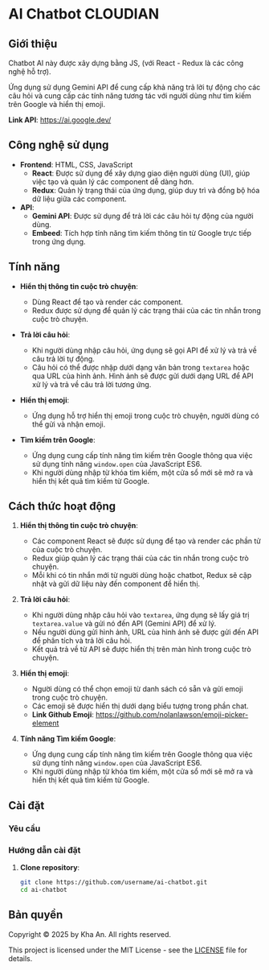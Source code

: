 # AI Chatbot CLOUDIAN

## Giới thiệu
Chatbot AI này được xây dựng bằng JS, (với React - Redux là các công nghệ hỗ trợ). 

Ứng dụng sử dụng Gemini API để cung cấp khả năng trả lời tự động cho các câu hỏi và cung cấp các tính năng tương tác với người dùng như tìm kiếm trên Google và hiển thị emoji.

**Link API**: https://ai.google.dev/
## Công nghệ sử dụng
- **Frontend**: HTML, CSS, JavaScript
  - **React**: Được sử dụng để xây dựng giao diện người dùng (UI), giúp việc tạo và quản lý các component dễ dàng hơn.
  - **Redux**: Quản lý trạng thái của ứng dụng, giúp duy trì và đồng bộ hóa dữ liệu giữa các component.
- **API**:
  - **Gemini API**: Được sử dụng để trả lời các câu hỏi tự động của người dùng.
  - **Embeed**: Tích hợp tính năng tìm kiếm thông tin từ Google trực tiếp trong ứng dụng.

## Tính năng
- **Hiển thị thông tin cuộc trò chuyện**:
  - Dùng React để tạo và render các component.
  - Redux được sử dụng để quản lý các trạng thái của các tin nhắn trong cuộc trò chuyện.
  
- **Trả lời câu hỏi**:
  - Khi người dùng nhập câu hỏi, ứng dụng sẽ gọi API để xử lý và trả về câu trả lời tự động.
  - Câu hỏi có thể được nhập dưới dạng văn bản trong `textarea` hoặc qua URL của hình ảnh. Hình ảnh sẽ được gửi dưới dạng URL để API xử lý và trả về câu trả lời tương ứng.

- **Hiển thị emoji**:
  - Ứng dụng hỗ trợ hiển thị emoji trong cuộc trò chuyện, người dùng có thể gửi và nhận emoji.

- **Tìm kiếm trên Google**:
  - Ứng dụng cung cấp tính năng tìm kiếm trên Google thông qua việc sử dụng tính năng `window.open` của JavaScript ES6.
  - Khi người dùng nhập từ khóa tìm kiếm, một cửa sổ mới sẽ mở ra và hiển thị kết quả tìm kiếm từ Google.

## Cách thức hoạt động

1. **Hiển thị thông tin cuộc trò chuyện**:
   - Các component React sẽ được sử dụng để tạo và render các phần tử của cuộc trò chuyện.
   - Redux giúp quản lý các trạng thái của các tin nhắn trong cuộc trò chuyện.
   - Mỗi khi có tin nhắn mới từ người dùng hoặc chatbot, Redux sẽ cập nhật và gửi dữ liệu này đến component để hiển thị.

2. **Trả lời câu hỏi**:
   - Khi người dùng nhập câu hỏi vào `textarea`, ứng dụng sẽ lấy giá trị `textarea.value` và gửi nó đến API (Gemini API) để xử lý.
   - Nếu người dùng gửi hình ảnh, URL của hình ảnh sẽ được gửi đến API để phân tích và trả lời câu hỏi.
   - Kết quả trả về từ API sẽ được hiển thị trên màn hình trong cuộc trò chuyện.

3. **Hiển thị emoji**:
   - Người dùng có thể chọn emoji từ danh sách có sẵn và gửi emoji trong cuộc trò chuyện.
   - Các emoji sẽ được hiển thị dưới dạng biểu tượng trong phần chat.
   - **Link Github Emoji**: https://github.com/nolanlawson/emoji-picker-element

4. **Tính năng Tìm kiếm Google**:
   - Ứng dụng cung cấp tính năng tìm kiếm trên Google thông qua việc sử dụng tính năng `window.open` của JavaScript ES6.
   - Khi người dùng nhập từ khóa tìm kiếm, một cửa sổ mới sẽ mở ra và hiển thị kết quả tìm kiếm từ Google.

## Cài đặt

### Yêu cầu

### Hướng dẫn cài đặt
1. **Clone repository**:
   ```bash
   git clone https://github.com/username/ai-chatbot.git
   cd ai-chatbot

## Bản quyền

Copyright © 2025 by Kha An. All rights reserved.

This project is licensed under the MIT License - see the [LICENSE](LICENSE) file for details.
